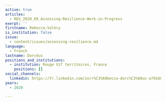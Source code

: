 ```yaml
---
active: true
articles:
  - RES_2020_09_Assessing-Resilience-Work-in-Progress
exerpt: ''
firstname: Rebecca-Valéry
is_institution: false
issue:
  - content/issues/assessing-resilience.md
language:
  - French
lastname: Dorcéus
positions_and_institutions:
  - institution: Rouge Vif territoires, France
    positions: []
social_channels:
  linkedin: https://fr.linkedin.com/in/r%C3%A9becca-dorc%C3%A9us-a7916622
years:
  - 2020

---
```

